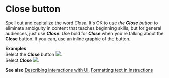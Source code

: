 # Close button

Spell out and capitalize the word *Close*. It's OK to use *the* ***Close*** *button* to eliminate ambiguity in content that teaches beginning skills, but for general audiences, just use ***Close***. Use bold for ***Close*** when you're talking about the **Close** button. If you can, use an inline graphic of the button.

**Examples**  
Select the **Close** button ![](media/close-button/1581618122.png).  
Select **Close** ![](media/close-button/518967462.png).

**See also** [Describing interactions with UI](~/procedures-instructions/describing-interactions-with-ui.md), [Formatting text in instructions](~/procedures-instructions/formatting-text-in-instructions.md)  
